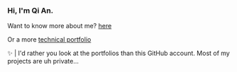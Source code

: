 ### Hi, I'm Qi An.

Want to know more about me? [here](https://ngqian.vercel.app)

Or a more [technical portfolio](https://pop-plays.live)

✨ | I'd rather you look at the portfolios than this GitHub account. Most of my projects are uh private...

